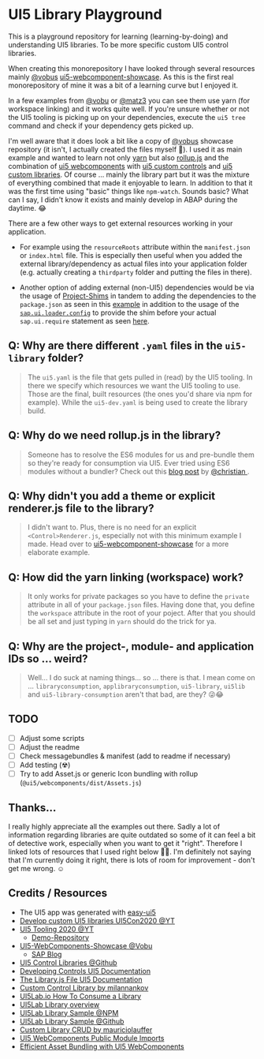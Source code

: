 # UI5 Library Playground

This is a playground repository for learning (learning-by-doing) and understanding UI5 libraries. To be more specific custom UI5 control libraries.

When creating this monorepository I have looked through several resources mainly [@vobus](https://github.com/vobu) [ui5-webcomponent-showcase](https://github.com/vobu/ui5-webcomponents-showcase). As this is the first real monorepository of mine it was a bit of a learning curve but I enjoyed it.

In a few examples from [@vobu](https://github.com/vobu) or [@matz3](https://github.com/matz3/) you can see them use yarn (for workspace linking) and it works quite well. If you're unsure whether or not the UI5 tooling is picking up on your dependencies, execute the `ui5 tree` command and check if your dependency gets picked up.

I'm well aware that it does look a bit like a copy of [@vobus](https://github.com/vobu) showcase repository (it isn't, I actually created the files myself 👀). I used it as main example and wanted to learn not only [yarn](https://yarnpkg.com/) but also [rollup.js](https://rollupjs.org/guide/en/) and the combination of [ui5 webcomponents](https://sap.github.io/ui5-webcomponents/) with [ui5 custom controls](https://sapui5.hana.ondemand.com/#/topic/8dcab0011d274051808f959800cabf9f) and [ui5 custom libraries](https://github.com/SAP/openui5/blob/dc225e1c87bcdfe64e6c67972f6a7bd561cc00d7/docs/controllibraries.md). Of course ... mainly the library part but it was the mixture of everything combined that made it enjoyable to learn. In addition to that it was the first time using "basic" things like `npm-watch`. Sounds basic? What can I say, I didn't know it exists and mainly develop in ABAP during the daytime. 😂 

There are a few other ways to get external resources working in your application. 

- For example using the `resourceRoots` attribute within the `manifest.json` or `index.html` file. This is especially then useful when you added the external library/dependency as actual files into your application folder (e.g. actually creating a `thirdparty` folder and putting the files in there).

- Another option of adding external (non-UI5) dependencies would be via the usage of [Project-Shims](https://sap.github.io/ui5-tooling/pages/extensibility/ProjectShims/) in tandem to adding the dependencies to the `package.json` as seen in this [example](https://github.com/matz3/ui5con20-ui5-tooling/blob/master/demo-project/packages/library/ui5.yaml) in addition to the usage of the [`sap.ui.loader.config`](https://openui5.hana.ondemand.com/api/sap.ui.loader#overview) to provide the shim before your actual `sap.ui.require` statement as seen [here](https://github.com/matz3/ui5con20-ui5-tooling/blob/master/demo-project/packages/library/src/ui5con20/library/Chart.js).

## Q: Why are there different `.yaml` files in the `ui5-library` folder?
> The `ui5.yaml` is the file that gets pulled in (read) by the UI5 tooling. In there we specify which resources we want the UI5 tooling to use. Those are the final, built resources (the ones you'd share via npm for example). While the `ui5-dev.yaml` is being used to create the library build.

## Q: Why do we need rollup.js in the library?
> Someone has to resolve the ES6 modules for us and pre-bundle them so they're ready for consumption via UI5. Ever tried using ES6 modules without a bundler? Check out this [blog post](https://blogs.sap.com/2020/12/30/using-ui5-web-components-without-any-framework) by [@christian ](https://github.com/christianp86).

## Q: Why didn't you add a theme or explicit renderer.js file to the library?
> I didn't want to. Plus, there is no need for an explicit `<Control>Renderer.js`, especially not with this minimum example I made. Head over to [ui5-webcomponent-showcase](https://github.com/vobu/ui5-webcomponents-showcase) for a more elaborate example.

## Q: How did the yarn linking (workspace) work?
> It only works for private packages so you have to define the `private` attribute in all of your `package.json` files. Having done that, you define the `workspace` attribute in the root of your poject. After that you should be all set and just typing in `yarn` should do the trick for ya.

## Q: Why are the project-, module- and application IDs so ... weird?
> Well... I do suck at naming things... so ... there is that. I mean come on ... `libraryconsumption`, `applibraryconsumption`, `ui5-library`, `ui5lib` and `ui5-library-consumption` aren't that bad, are they? 😜😂

## TODO

- [ ] Adjust some scripts
- [ ] Adjust the readme
- [ ] Check messagebundles & manifest (add to readme if necessary)
- [ ] Add testing (☢)
- [ ] Try to add Asset.js or generic Icon bundling with rollup (`@ui5/webcomponents/dist/Assets.js`)

## Thanks...
I really highly appreciate all the examples out there. Sadly a lot of information regarding libraries are quite outdated so some of it can feel a bit of detective work, especially when you want to get it "right". Therefore I linked lots of resources that I used right below 🔽🔽. I'm definitely not saying that I'm currently doing it right, there is lots of room for improvement - don't get me wrong. ☺
## Credits / Resources
- The UI5 app was generated with [easy-ui5](https://github.com/SAP)
- [Develop custom UI5 libraries UI5Con2020 @YT](https://www.youtube.com/watch?v=g3Zskx4MKI0)
- [UI5 Tooling 2020 @YT](https://www.youtube.com/watch?v=8IHoVJLKN34)
  - [Demo-Repository](https://github.com/matz3/ui5con20-ui5-tooling/tree/master/demo-project)
- [UI5-WebComponents-Showcase @Vobu](https://github.com/vobu/ui5-webcomponents-showcase)
  - [SAP Blog](https://blogs.sap.com/2020/03/06/ui5-with-ui5-web-components/)
- [UI5 Control Libraries @Github](https://github.com/SAP/openui5/blob/dc225e1c87bcdfe64e6c67972f6a7bd561cc00d7/docs/controllibraries.md)
- [Developing Controls UI5 Documentation](https://sapui5.hana.ondemand.com/#/topic/8dcab0011d274051808f959800cabf9f)
- [The Library.js File UI5 Documentation](https://sapui5.hana.ondemand.com/#/topic/bd039ed5f99e4d3f8d020b0da62f9d85)
- [Custom Control Library by milannankov](https://github.com/milannankov/sap-ui5-custom-control-library-seed)
- [UI5Lab.io How To Consume a Library](https://ui5lab.io/docs/#/how_to/consume_library)
- [UI5Lab Library overview](https://ui5lab.io/browser/index.html)
- [UI5Lab Library Sample @NPM](https://www.npmjs.com/package/ui5lab-library-simple)
- [UI5Lab Library Sample @Github](https://github.com/UI5Lab/UI5Lab-library-simple)
- [Custom Library CRUD by mauriciolauffer](https://github.com/mauriciolauffer/openui5-model-json-crud)
- [UI5 WebComponents Public Module Imports](https://sap.github.io/ui5-webcomponents/playground/docs/public-module-imports/#internationalization)
- [Efficient Asset Bundling with UI5 WebComponents](https://github.com/SAP/ui5-webcomponents/blob/master/docs/Assets.md#bundling)
